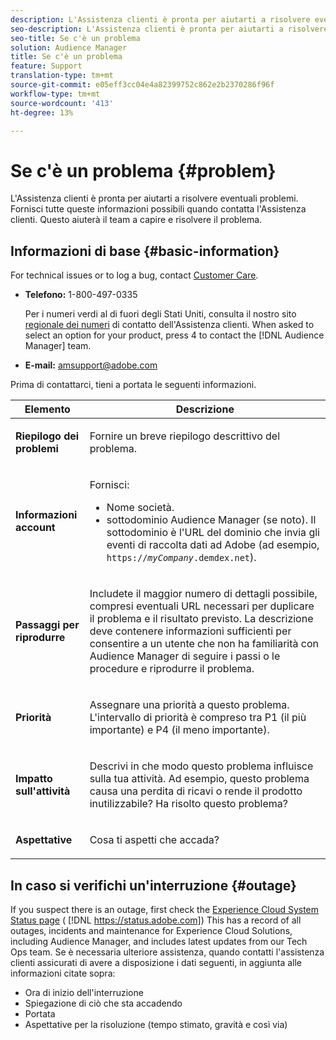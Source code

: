 ```yaml
---
description: L'Assistenza clienti è pronta per aiutarti a risolvere eventuali problemi. Fornisci tutte queste informazioni possibili quando contatta l'Assistenza clienti. Questo aiuterà il team a capire e risolvere il problema.
seo-description: L'Assistenza clienti è pronta per aiutarti a risolvere eventuali problemi. Fornisci tutte queste informazioni possibili quando contatta l'Assistenza clienti. Questo aiuterà il team a capire e risolvere il problema.
seo-title: Se c'è un problema
solution: Audience Manager
title: Se c'è un problema
feature: Support
translation-type: tm+mt
source-git-commit: e05eff3cc04e4a82399752c862e2b2370286f96f
workflow-type: tm+mt
source-wordcount: '413'
ht-degree: 13%

---
```



# Se c&#39;è un problema {#problem}

L&#39;Assistenza clienti è pronta per aiutarti a risolvere eventuali problemi. Fornisci tutte queste informazioni possibili quando contatta l&#39;Assistenza clienti. Questo aiuterà il team a capire e risolvere il problema.

## Informazioni di base {#basic-information}

<!-- 

r_problem.xml

 -->

For technical issues or to log a bug, contact [Customer Care](https://helpx.adobe.com/marketing-cloud/contact-support.html).

* **Telefono:** 1-800-497-0335

   Per i numeri verdi al di fuori degli Stati Uniti, consulta il nostro sito [regionale dei numeri](https://helpx.adobe.com/contact/dma-external/DMACustomeCareRegionalPhoneNumbers.html) di contatto dell&#39;Assistenza clienti. When asked to select an option for your product, press 4 to contact the [!DNL Audience Manager] team.

* **E-mail:** amsupport@adobe.com

Prima di contattarci, tieni a portata le seguenti informazioni.

<table id="table_28E76031E2804265B1A48AB2659F68F0"> 
 <thead> 
  <tr> 
   <th colname="col1" class="entry"> Elemento </th> 
   <th colname="col2" class="entry"> Descrizione </th> 
  </tr>
 </thead>
 <tbody> 
  <tr> 
   <td colname="col1"> <p><b>Riepilogo dei problemi</b> </p> </td> 
   <td colname="col2"> <p>Fornire un breve riepilogo descrittivo del problema. </p> </td> 
  </tr> 
  <tr> 
   <td colname="col1"> <p><b>Informazioni account</b> </p> </td> 
   <td colname="col2"> <p>Fornisci: </p> <p> 
     <ul id="ul_6ACF6EF2165C4041A891FF36D78BBA63"> 
      <li id="li_86573CAAE8454BE6BDF44F9A8281FF95">Nome società. </li> 
      <li id="li_8259BB738BA84A13982A8E84BCF56B2A"><span class="keyword">  sottodominio Audience Manager</span> (se noto). Il sottodominio è l'URL del dominio che invia gli eventi di raccolta dati ad <span class="keyword"> Adobe</span> (ad esempio, <code>https://<i>myCompany</i>.demdex.net</code>). </li> 
     </ul> </p> </td> 
  </tr> 
  <tr> 
   <td colname="col1"> <p><b>Passaggi per riprodurre</b> </p> </td> 
   <td colname="col2"> <p>Includete il maggior numero di dettagli possibile, compresi eventuali URL necessari per duplicare il problema e il risultato previsto. La descrizione deve contenere informazioni sufficienti per consentire a un utente che non ha familiarità con <span class="keyword"> Audience Manager</span> di seguire i passi o le procedure e riprodurre il problema. </p> </td> 
  </tr> 
  <tr> 
   <td colname="col1"> <p><b>Priorità</b> </p> </td> 
   <td colname="col2"> <p>Assegnare una priorità a questo problema. L'intervallo di priorità è compreso tra P1 (il più importante) e P4 (il meno importante). </p> </td> 
  </tr> 
  <tr> 
   <td colname="col1"> <p><b>Impatto sull'attività</b> </p> </td> 
   <td colname="col2"> <p>Descrivi in che modo questo problema influisce sulla tua attività. Ad esempio, questo problema causa una perdita di ricavi o rende il prodotto inutilizzabile? Ha risolto questo problema? </p> </td> 
  </tr> 
  <tr> 
   <td colname="col1"> <p><b>Aspettative</b> </p> </td> 
   <td colname="col2"> <p>Cosa ti aspetti che accada? </p> </td> 
  </tr> 
 </tbody> 
</table>

## In caso si verifichi un&#39;interruzione {#outage}

If you suspect there is an outage, first check the [Experience Cloud System Status page](https://status.adobe.com) ( [!DNL https://status.adobe.com]) This has a record of all outages, incidents and maintenance for Experience Cloud Solutions, including Audience Manager, and includes latest updates from our Tech Ops team. Se è necessaria ulteriore assistenza, quando contatti l&#39;assistenza clienti assicurati di avere a disposizione i dati seguenti, in aggiunta alle informazioni citate sopra:

* Ora di inizio dell&#39;interruzione
* Spiegazione di ciò che sta accadendo
* Portata
* Aspettative per la risoluzione (tempo stimato, gravità e così via)